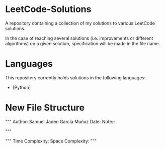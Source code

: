 # LeetCode-Solutions
A repository containing a collection of my solutions to various LeetCode solutions.

In the case of reaching several solutions (i.e. improvements or different algorithms) on a given solution, specification will be made in the file name.

# Languages
This repository currently holds solutions in the following languages:
- [Python]

# New File Structure
"""
Author: Samuel Jaden García Muñoz
Date: 
Note:-

"""



"""
Time Complexity:
Space Complexity:
"""